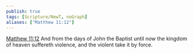 ```yaml
---
publish: true
tags: [Scripture/NewT, noGraph]
aliases: ["Matthew 11:12"]
---
```

[Matthew 11:12](https://churchofjesuschrist.org/study/scriptures/nt/matt/11?lang=eng&id=p12#p12) And from the days of John the Baptist until now the kingdom of heaven suffereth violence, and the violent take it by force.
